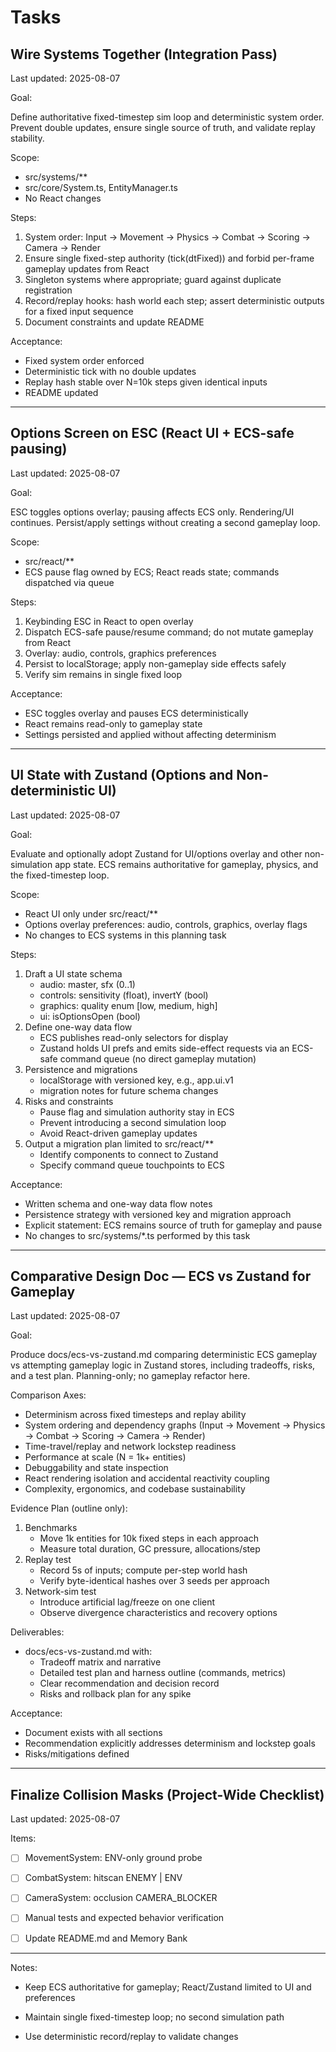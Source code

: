# Tasks

## Wire Systems Together (Integration Pass)

Last updated: 2025-08-07

Goal:

Define authoritative fixed-timestep sim loop and deterministic system order. Prevent double updates, ensure single source of truth, and validate replay stability.

Scope:

- src/systems/**
- src/core/System.ts, EntityManager.ts
- No React changes

Steps:

1. System order: Input → Movement → Physics → Combat → Scoring → Camera → Render
2. Ensure single fixed-step authority (tick(dtFixed)) and forbid per-frame gameplay updates from React
3. Singleton systems where appropriate; guard against duplicate registration
4. Record/replay hooks: hash world each step; assert deterministic outputs for a fixed input sequence
5. Document constraints and update README

Acceptance:

- Fixed system order enforced
- Deterministic tick with no double updates
- Replay hash stable over N=10k steps given identical inputs
- README updated

---

## Options Screen on ESC (React UI + ECS-safe pausing)

Last updated: 2025-08-07

Goal:

ESC toggles options overlay; pausing affects ECS only. Rendering/UI continues. Persist/apply settings without creating a second gameplay loop.

Scope:

- src/react/**
- ECS pause flag owned by ECS; React reads state; commands dispatched via queue

Steps:

1. Keybinding ESC in React to open overlay
2. Dispatch ECS-safe pause/resume command; do not mutate gameplay from React
3. Overlay: audio, controls, graphics preferences
4. Persist to localStorage; apply non-gameplay side effects safely
5. Verify sim remains in single fixed loop

Acceptance:

- ESC toggles overlay and pauses ECS deterministically
- React remains read-only to gameplay state
- Settings persisted and applied without affecting determinism

---

## UI State with Zustand (Options and Non-deterministic UI)

Last updated: 2025-08-07

Goal:

Evaluate and optionally adopt Zustand for UI/options overlay and other non-simulation app state. ECS remains authoritative for gameplay, physics, and the fixed-timestep loop.

Scope:

- React UI only under src/react/**
- Options overlay preferences: audio, controls, graphics, overlay flags
- No changes to ECS systems in this planning task

Steps:

1. Draft a UI state schema
   - audio: master, sfx (0..1)
   - controls: sensitivity (float), invertY (bool)
   - graphics: quality enum [low, medium, high]
   - ui: isOptionsOpen (bool)
2. Define one-way data flow
   - ECS publishes read-only selectors for display
   - Zustand holds UI prefs and emits side-effect requests via an ECS-safe command queue (no direct gameplay mutation)
3. Persistence and migrations
   - localStorage with versioned key, e.g., app.ui.v1
   - migration notes for future schema changes
4. Risks and constraints
   - Pause flag and simulation authority stay in ECS
   - Prevent introducing a second simulation loop
   - Avoid React-driven gameplay updates
5. Output a migration plan limited to src/react/**
   - Identify components to connect to Zustand
   - Specify command queue touchpoints to ECS

Acceptance:

- Written schema and one-way data flow notes
- Persistence strategy with versioned key and migration approach
- Explicit statement: ECS remains source of truth for gameplay and pause
- No changes to src/systems/*.ts performed by this task

---

## Comparative Design Doc — ECS vs Zustand for Gameplay

Last updated: 2025-08-07

Goal:

Produce docs/ecs-vs-zustand.md comparing deterministic ECS gameplay vs attempting gameplay logic in Zustand stores, including tradeoffs, risks, and a test plan. Planning-only; no gameplay refactor here.

Comparison Axes:

- Determinism across fixed timesteps and replay ability
- System ordering and dependency graphs (Input → Movement → Physics → Combat → Scoring → Camera → Render)
- Time-travel/replay and network lockstep readiness
- Performance at scale (N = 1k+ entities)
- Debuggability and state inspection
- React rendering isolation and accidental reactivity coupling
- Complexity, ergonomics, and codebase sustainability

Evidence Plan (outline only):

1. Benchmarks
   - Move 1k entities for 10k fixed steps in each approach
   - Measure total duration, GC pressure, allocations/step
2. Replay test
   - Record 5s of inputs; compute per-step world hash
   - Verify byte-identical hashes over 3 seeds per approach
3. Network-sim test
   - Introduce artificial lag/freeze on one client
   - Observe divergence characteristics and recovery options

Deliverables:

- docs/ecs-vs-zustand.md with:
  - Tradeoff matrix and narrative
  - Detailed test plan and harness outline (commands, metrics)
  - Clear recommendation and decision record
  - Risks and rollback plan for any spike

Acceptance:

- Document exists with all sections
- Recommendation explicitly addresses determinism and lockstep goals
- Risks/mitigations defined

---

## Finalize Collision Masks (Project-Wide Checklist)
Last updated: 2025-08-07


Items:
- [ ] MovementSystem: ENV-only ground probe

- [ ] CombatSystem: hitscan ENEMY | ENV
- [ ] CameraSystem: occlusion CAMERA_BLOCKER
- [ ] Manual tests and expected behavior verification
- [ ] Update README.md and Memory Bank

---

Notes:
- Keep ECS authoritative for gameplay; React/Zustand limited to UI and preferences

- Maintain single fixed-timestep loop; no second simulation path
- Use deterministic record/replay to validate changes
